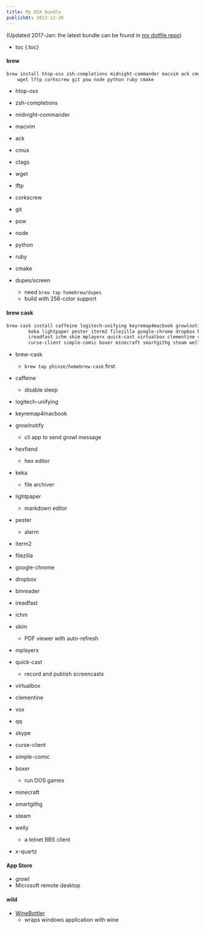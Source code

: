 ```yaml
---
title: My OSX bundle
publishAt: 2013-12-26
---
```


(Updated 2017-Jan: the latest bundle can be found in [my dotfile repo](https://github.com/jokester/dotted/tree/master/osx))

- toc
{:toc}

#### brew

~~~ sh
brew install htop-osx zsh-completions midnight-commander macvim ack cmus ctags \
    wget lftp corkscrew git pow node python ruby cmake
~~~

- htop-osx
- zsh-completions
- midnight-commander
- macvim
- ack
- cmus
- ctags

- wget
- lftp
- corkscrew

- git
- pow
- node
- python
- ruby
- cmake

- dupes/screen
    - need `brew tap homebrew/dupes`
    - build with 256-color support

#### brew cask

~~~ sh
brew cask install caffeine logitech-unifying keyremap4macbook growlnotify hexfiend \
        keka lightpaper pester iterm2 filezilla google-chrome dropbox binreader    \
        ireadfast ichm skim mplayerx quick-cast virtualbox clementine vox qq skype \
        curse-client simple-comic boxer minecraft smartgithg steam welly x-quartz
~~~

- brew-cask
    - `brew tap phinze/homebrew-cask` first
- caffeine
    - disable sleep
- logitech-unifying
- keyremap4macbook
- growlnotify
    - cli app to send growl message
- hexfiend
    - hex editor
- keka
    - file archiver
- lightpaper
    - markdown editor
- pester
    - alarm

- iterm2
- filezilla
- google-chrome
- dropbox
- binreader

- ireadfast
- ichm
- skim
    - PDF viewer with auto-refresh

- mplayerx
- quick-cast
    - record and publish screencasts
- virtualbox

- clementine
- vox
- qq
- skype
- curse-client
- simple-comic
- boxer
    - run DOS games
- minecraft

- smartgithg
- steam
- welly
    - a telnet BBS client
- x-quartz

#### App Store

- growl
- Microsoft remote desktop

#### wild

- [WineBottler](http://winebottler.kronenberg.org/)
    - wraps windows application with wine
